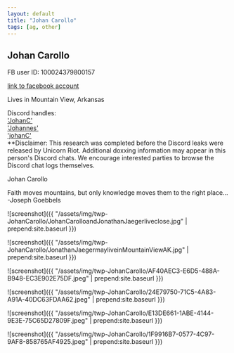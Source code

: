 ```yaml
---
layout: default
title: "Johan Carollo"
tags: [ag, other]
---
```



## Johan Carollo
FB user ID: 100024379800157[link to facebook account](https://www.facebook.com/100024379800157)Lives in Mountain View, ArkansasDiscord handles:  ['JohanC'](https://discordleaks.unicornriot.ninja/discord/user/1969)  ['Johannes'](https://discordleaks.unicornriot.ninja/discord/user/2227)  ['johanC'](https://discordleaks.unicornriot.ninja/discord/user/2235)  **Disclaimer: This research was completed before the Discord leaks were released by Unicorn Riot. Additional doxxing information may appear in this person's Discord chats. We encourage interested parties to browse the Discord chat logs themselves.


 Johan Carollo


 Faith moves mountains, but only knowledge moves them to the right place... -Joseph Goebbels





![screenshot]({{ "/assets/img/twp-JohanCarollo/JohanCarolloandJonathanJaegerliveclose.jpg" | prepend:site.baseurl }})


![screenshot]({{ "/assets/img/twp-JohanCarollo/JonathanJaegermayliveinMountainViewAK.jpg" | prepend:site.baseurl }})


![screenshot]({{ "/assets/img/twp-JohanCarollo/AF40AEC3-E6D5-488A-B948-EC3E902E75DF.jpeg" | prepend:site.baseurl }})


![screenshot]({{ "/assets/img/twp-JohanCarollo/24E79750-71C5-4A83-A91A-40DC63FDAA62.jpeg" | prepend:site.baseurl }})


![screenshot]({{ "/assets/img/twp-JohanCarollo/E13DE661-1ABE-4144-9E3E-75C65D27809F.jpeg" | prepend:site.baseurl }})


![screenshot]({{ "/assets/img/twp-JohanCarollo/1F9916B7-0577-4C97-9AF8-858765AF4925.jpeg" | prepend:site.baseurl }})